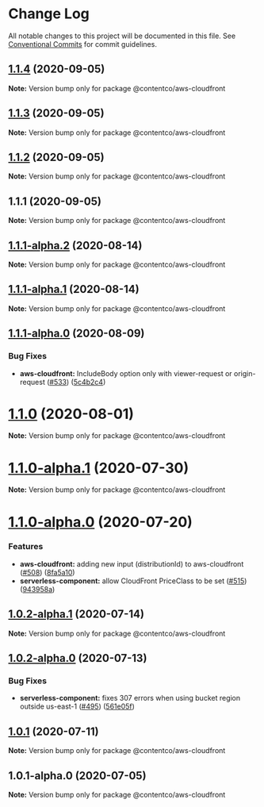 # Change Log

All notable changes to this project will be documented in this file.
See [Conventional Commits](https://conventionalcommits.org) for commit guidelines.

## [1.1.4](https://github.com/himynameistimli/serverless-next.js/compare/@contentco/aws-cloudfront@1.1.3...@contentco/aws-cloudfront@1.1.4) (2020-09-05)

**Note:** Version bump only for package @contentco/aws-cloudfront

## [1.1.3](https://github.com/himynameistimli/serverless-next.js/compare/@contentco/aws-cloudfront@1.1.2...@contentco/aws-cloudfront@1.1.3) (2020-09-05)

**Note:** Version bump only for package @contentco/aws-cloudfront

## [1.1.2](https://github.com/himynameistimli/serverless-next.js/compare/@contentco/aws-cloudfront@1.1.1...@contentco/aws-cloudfront@1.1.2) (2020-09-05)

**Note:** Version bump only for package @contentco/aws-cloudfront

## 1.1.1 (2020-09-05)

**Note:** Version bump only for package @contentco/aws-cloudfront

## [1.1.1-alpha.2](https://github.com/serverless-nextjs/serverless-next.js/compare/@contentco/aws-cloudfront@1.1.1-alpha.1...@contentco/aws-cloudfront@1.1.1-alpha.2) (2020-08-14)

**Note:** Version bump only for package @contentco/aws-cloudfront

## [1.1.1-alpha.1](https://github.com/serverless-nextjs/serverless-next.js/compare/@contentco/aws-cloudfront@1.1.1-alpha.0...@contentco/aws-cloudfront@1.1.1-alpha.1) (2020-08-14)

**Note:** Version bump only for package @contentco/aws-cloudfront

## [1.1.1-alpha.0](https://github.com/serverless-nextjs/serverless-next.js/compare/@contentco/aws-cloudfront@1.1.0...@contentco/aws-cloudfront@1.1.1-alpha.0) (2020-08-09)

### Bug Fixes

- **aws-cloudfront:** IncludeBody option only with viewer-request or origin-request ([#533](https://github.com/serverless-nextjs/serverless-next.js/issues/533)) ([5c4b2c4](https://github.com/serverless-nextjs/serverless-next.js/commit/5c4b2c47ae235014dc723bf0515f3d025c67d726))

# [1.1.0](https://github.com/serverless-nextjs/serverless-next.js/compare/@contentco/aws-cloudfront@1.1.0-alpha.1...@contentco/aws-cloudfront@1.1.0) (2020-08-01)

**Note:** Version bump only for package @contentco/aws-cloudfront

# [1.1.0-alpha.1](https://github.com/serverless-nextjs/serverless-next.js/compare/@contentco/aws-cloudfront@1.1.0-alpha.0...@contentco/aws-cloudfront@1.1.0-alpha.1) (2020-07-30)

**Note:** Version bump only for package @contentco/aws-cloudfront

# [1.1.0-alpha.0](https://github.com/serverless-nextjs/serverless-next.js/compare/@contentco/aws-cloudfront@1.0.2-alpha.1...@contentco/aws-cloudfront@1.1.0-alpha.0) (2020-07-20)

### Features

- **aws-cloudfront:** adding new input (distributionId) to aws-cloudfront ([#508](https://github.com/serverless-nextjs/serverless-next.js/issues/508)) ([8fa5a10](https://github.com/serverless-nextjs/serverless-next.js/commit/8fa5a104ee914a90ffdc643d45881a626651583b))
- **serverless-component:** allow CloudFront PriceClass to be set ([#515](https://github.com/serverless-nextjs/serverless-next.js/issues/515)) ([943958a](https://github.com/serverless-nextjs/serverless-next.js/commit/943958a823d602db35ca2b789e6d8b455ef5f499))

## [1.0.2-alpha.1](https://github.com/serverless-nextjs/serverless-next.js/compare/@contentco/aws-cloudfront@1.0.2-alpha.0...@contentco/aws-cloudfront@1.0.2-alpha.1) (2020-07-14)

**Note:** Version bump only for package @contentco/aws-cloudfront

## [1.0.2-alpha.0](https://github.com/serverless-nextjs/serverless-next.js/compare/@contentco/aws-cloudfront@1.0.1...@contentco/aws-cloudfront@1.0.2-alpha.0) (2020-07-13)

### Bug Fixes

- **serverless-component:** fixes 307 errors when using bucket region outside us-east-1 ([#495](https://github.com/serverless-nextjs/serverless-next.js/issues/495)) ([561e05f](https://github.com/serverless-nextjs/serverless-next.js/commit/561e05f9ba9763fab4185b34adcde61dfcbb0a21))

## [1.0.1](https://github.com/serverless-nextjs/serverless-next.js/compare/@contentco/aws-cloudfront@1.0.1-alpha.0...@contentco/aws-cloudfront@1.0.1) (2020-07-11)

**Note:** Version bump only for package @contentco/aws-cloudfront

## 1.0.1-alpha.0 (2020-07-05)

**Note:** Version bump only for package @contentco/aws-cloudfront
